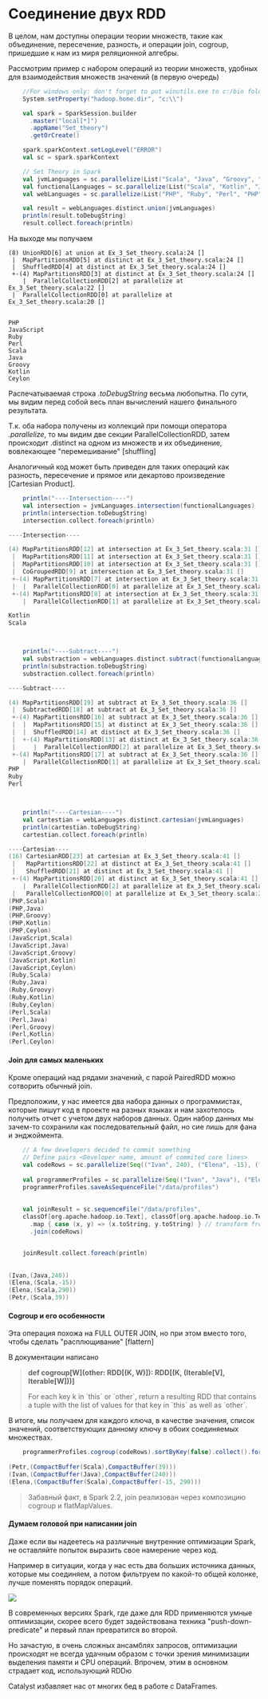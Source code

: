 # Соединение двух RDD

В целом, нам доступны операции теории множеств, такие как объединение, пересечение, разность, и операции join, cogroup, пришедшие к нам из миря реляционной алгебры.

Рассмотрим пример с набором операций из теории множеств, удобных для взаимодействия множеств значений \(в первую очередь\)

```Scala
    //For windows only: don't forget to put winutils.exe to c:/bin folder
    System.setProperty("hadoop.home.dir", "c:\\")

    val spark = SparkSession.builder
      .master("local[*]")
      .appName("Set_theory")
      .getOrCreate()

    spark.sparkContext.setLogLevel("ERROR")
    val sc = spark.sparkContext

    // Set Theory in Spark
    val jvmLanguages = sc.parallelize(List("Scala", "Java", "Groovy", "Kotlin", "Ceylon"))
    val functionalLanguages = sc.parallelize(List("Scala", "Kotlin", "JavaScript", "Haskell"))
    val webLanguages = sc.parallelize(List("PHP", "Ruby", "Perl", "PHP", "JavaScript"))

    val result = webLanguages.distinct.union(jvmLanguages)
    println(result.toDebugString)
    result.collect.foreach(println)
```

На выходе мы получаем

```
(8) UnionRDD[6] at union at Ex_3_Set_theory.scala:24 []
 |  MapPartitionsRDD[5] at distinct at Ex_3_Set_theory.scala:24 []
 |  ShuffledRDD[4] at distinct at Ex_3_Set_theory.scala:24 []
 +-(4) MapPartitionsRDD[3] at distinct at Ex_3_Set_theory.scala:24 []
    |  ParallelCollectionRDD[2] at parallelize at Ex_3_Set_theory.scala:22 []
 |  ParallelCollectionRDD[0] at parallelize at Ex_3_Set_theory.scala:20 []


PHP
JavaScript
Ruby
Perl
Scala
Java
Groovy
Kotlin
Ceylon
```

Распечатываемая строка _.toDebugString_ весьма любопытна. По сути, мы видим перед собой весь план вычислений нашего финального результата.

Т.к. оба набора получены из коллекций при помощи оператора _.parallelize_, то мы видим две секции ParallelCollectionRDD, затем происходит .distinct на одном из множеств и их объединение, вовлекающее "перемешивание" \[shuffling\]

Аналогичный код может быть приведен для таких операций как разность, пересечение и прямое или декартово произведение \[Cartesian Product\].

```Scala
    println("----Intersection----")
    val intersection = jvmLanguages.intersection(functionalLanguages)
    println(intersection.toDebugString)
    intersection.collect.foreach(println)

----Intersection----

(4) MapPartitionsRDD[12] at intersection at Ex_3_Set_theory.scala:31 []
 |  MapPartitionsRDD[11] at intersection at Ex_3_Set_theory.scala:31 []
 |  MapPartitionsRDD[10] at intersection at Ex_3_Set_theory.scala:31 []
 |  CoGroupedRDD[9] at intersection at Ex_3_Set_theory.scala:31 []
 +-(4) MapPartitionsRDD[7] at intersection at Ex_3_Set_theory.scala:31 []
 |  |  ParallelCollectionRDD[0] at parallelize at Ex_3_Set_theory.scala:20 []
 +-(4) MapPartitionsRDD[8] at intersection at Ex_3_Set_theory.scala:31 []
    |  ParallelCollectionRDD[1] at parallelize at Ex_3_Set_theory.scala:21 []

Kotlin
Scala



    println("----Subtract----")
    val substraction = webLanguages.distinct.subtract(functionalLanguages)
    println(substraction.toDebugString)
    substraction.collect.foreach(println)

----Subtract----

(4) MapPartitionsRDD[19] at subtract at Ex_3_Set_theory.scala:36 []
 |  SubtractedRDD[18] at subtract at Ex_3_Set_theory.scala:36 []
 +-(4) MapPartitionsRDD[16] at subtract at Ex_3_Set_theory.scala:36 []
 |  |  MapPartitionsRDD[15] at distinct at Ex_3_Set_theory.scala:36 []
 |  |  ShuffledRDD[14] at distinct at Ex_3_Set_theory.scala:36 []
 |  +-(4) MapPartitionsRDD[13] at distinct at Ex_3_Set_theory.scala:36 []
 |     |  ParallelCollectionRDD[2] at parallelize at Ex_3_Set_theory.scala:22 []
 +-(4) MapPartitionsRDD[17] at subtract at Ex_3_Set_theory.scala:36 []
    |  ParallelCollectionRDD[1] at parallelize at Ex_3_Set_theory.scala:21 []
PHP
Ruby
Perl



    println("----Cartesian----")
    val cartestian = webLanguages.distinct.cartesian(jvmLanguages)
    println(cartestian.toDebugString)
    cartestian.collect.foreach(println)

----Cartesian----
(16) CartesianRDD[23] at cartesian at Ex_3_Set_theory.scala:41 []
 |   MapPartitionsRDD[22] at distinct at Ex_3_Set_theory.scala:41 []
 |   ShuffledRDD[21] at distinct at Ex_3_Set_theory.scala:41 []
 +-(4) MapPartitionsRDD[20] at distinct at Ex_3_Set_theory.scala:41 []
    |  ParallelCollectionRDD[2] at parallelize at Ex_3_Set_theory.scala:22 []
 |   ParallelCollectionRDD[0] at parallelize at Ex_3_Set_theory.scala:20 []
(PHP,Scala)
(PHP,Java)
(PHP,Groovy)
(PHP,Kotlin)
(PHP,Ceylon)
(JavaScript,Scala)
(JavaScript,Java)
(JavaScript,Groovy)
(JavaScript,Kotlin)
(JavaScript,Ceylon)
(Ruby,Scala)
(Ruby,Java)
(Ruby,Groovy)
(Ruby,Kotlin)
(Ruby,Ceylon)
(Perl,Scala)
(Perl,Java)
(Perl,Groovy)
(Perl,Kotlin)
(Perl,Ceylon)
```

#### Join для самых маленьких

Кроме операций над рядами значений, с парой PairedRDD можно сотворить обычный join.

Предположим, у нас имеется два набора данных о программистах, которые пишут код в проекте на разных языках и нам захотелось получить отчет с учетом двух наборов данных. Один набор данных мы зачем-то сохранили как последовательный файл, но сие лишь для фана и энджоймента.

```Scala
    // A few developers decided to commit something
    // Define pairs <Developer name, amount of commited core lines>
    val codeRows = sc.parallelize(Seq(("Ivan", 240), ("Elena", -15), ("Petr", 39), ("Elena", 290)))
    
    val programmerProfiles = sc.parallelize(Seq(("Ivan", "Java"), ("Elena", "Scala"), ("Petr", "Scala")))
    programmerProfiles.saveAsSequenceFile("/data/profiles")
    
    
    val joinResult = sc.sequenceFile("/data/profiles", 
    classOf[org.apache.hadoop.io.Text], classOf[org.apache.hadoop.io.Text])
      .map { case (x, y) => (x.toString, y.toString) } // transform from Hadoop Text to String
      .join(codeRows)


    joinResult.collect.foreach(println)
    
    
(Ivan,(Java,240))
(Elena,(Scala,-15))
(Elena,(Scala,290))
(Petr,(Scala,39))
```

#### Cogroup и его особенности

Эта операция похожа на FULL OUTER JOIN, но при этом вместо того, чтобы сделать "расплющивание" \[flattern\]

В документации написано

> **def cogroup\[W\]\(other: RDD\[\(K, W\)\]\): RDD\[\(K, \(Iterable\[V\], Iterable\[W\]\)\)\]**
>
> For each key k in \`this\` or \`other\`, return a resulting RDD that contains a tuple with the list of values for that key in \`this\` as well as \`other\`.

В итоге, мы получаем для каждого ключа, в качестве значения, список значений, соответствующих данному ключу в обоих соединяемых множествах.

```Scala
    programmerProfiles.cogroup(codeRows).sortByKey(false).collect().foreach(println)
    
(Petr,(CompactBuffer(Scala),CompactBuffer(39)))
(Ivan,(CompactBuffer(Java),CompactBuffer(240)))
(Elena,(CompactBuffer(Scala),CompactBuffer(-15, 290)))
```

> Забавный факт, в Spark 2.2, join реализован через композицию cogroup и flatMapValues.

#### Думаем головой при написании join

Даже если вы надеетесь на различные внутренние оптимизации Spark, не оставляйте попыток выразить свое намерение через код.

Например в ситуации, когда у нас есть два больших источника данных, которые мы соединяем, а потом фильтруем по какой-то общей колонке, лучше поменять порядок операций.

![](/assets/p1.png)

В современных версиях Spark, где даже для RDD применяются умные оптимизации, скорее всего будет задействована техника "push-down-predicate" и первый план превратится во второй.

Но зачастую, в очень сложных ансамблях запросов, оптимизации происходят не всегда удачным образом с точки зрения минимизации выделения памяти и CPU операций. Впрочем, этим в основном страдает код, использующий RDDю

Catalyst избавляет нас от многих бед в работе с DataFrames.

